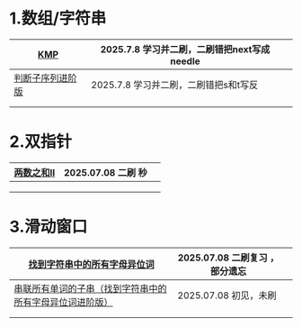 # 1.数组/字符串

| [KMP](https://leetcode.cn/problems/find-the-index-of-the-first-occurrence-in-a-string/description/?envType=study-plan-v2&envId=top-interview-150) | 2025.7.8 学习并二刷，二刷错把next写成needle |      |
| ------------------------------------------------------------ | ------------------------------------------- | ---- |
| [判断子序列进阶版](https://leetcode.cn/problems/is-subsequence/?envType=study-plan-v2&envId=top-interview-150) | 2025.7.8 学习并二刷，二刷错把s和t写反       |      |
|                                                              |                                             |      |
|                                                              |                                             |      |

# 2.双指针

| [两数之和Ⅱ](https://leetcode.cn/problems/two-sum-ii-input-array-is-sorted/description/?envType=study-plan-v2&envId=top-interview-150) | 2025.07.08 二刷 秒 |      |
| ------------------------------------------------------------ | ------------------ | ---- |
|                                                              |                    |      |
|                                                              |                    |      |
|                                                              |                    |      |

# 3.滑动窗口

| [找到字符串中的所有字母异位词](https://leetcode.cn/problems/find-all-anagrams-in-a-string/description/?envType=study-plan-v2&envId=top-100-liked) | 2025.07.08 二刷复习 ，部分遗忘 |      |
| ------------------------------------------------------------ | ------------------------------ | ---- |
| [串联所有单词的子串（找到字符串中的所有字母异位词进阶版）](https://leetcode.cn/problems/substring-with-concatenation-of-all-words/description/?envType=study-plan-v2&envId=top-interview-150) | 2025.07.08 初见，未刷          |      |
|                                                              |                                |      |
|                                                              |                                |      |

